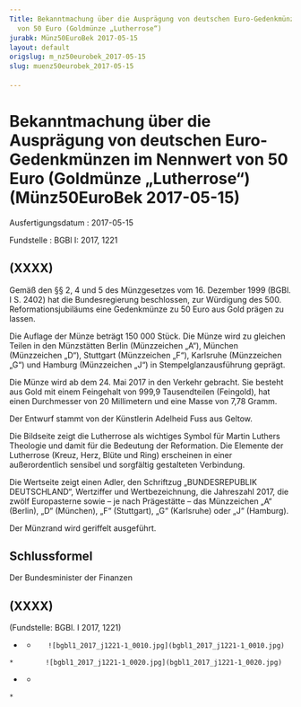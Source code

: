 ```yaml
---
Title: Bekanntmachung über die Ausprägung von deutschen Euro-Gedenkmünzen im Nennwert
  von 50 Euro (Goldmünze „Lutherrose“)
jurabk: Münz50EuroBek 2017-05-15
layout: default
origslug: m_nz50eurobek_2017-05-15
slug: muenz50eurobek_2017-05-15

---
```


# Bekanntmachung über die Ausprägung von deutschen Euro-Gedenkmünzen im Nennwert von 50 Euro (Goldmünze „Lutherrose“) (Münz50EuroBek 2017-05-15)

Ausfertigungsdatum
:   2017-05-15

Fundstelle
:   BGBl I: 2017, 1221


## (XXXX)

Gemäß den §§ 2, 4 und 5 des Münzgesetzes vom 16. Dezember 1999 (BGBl.
I S. 2402) hat die Bundesregierung beschlossen, zur Würdigung des 500.
Reformationsjubiläums eine Gedenkmünze zu 50 Euro aus Gold prägen zu
lassen.

Die Auflage der Münze beträgt 150 000 Stück. Die Münze wird zu
gleichen Teilen in den Münzstätten Berlin (Münzzeichen „A“), München
(Münzzeichen „D“), Stuttgart (Münzzeichen „F“), Karlsruhe (Münzzeichen
„G“) und Hamburg (Münzzeichen „J“) in Stempelglanzausführung geprägt.

Die Münze wird ab dem 24. Mai 2017 in den Verkehr gebracht. Sie
besteht aus Gold mit einem Feingehalt von 999,9 Tausendteilen
(Feingold), hat einen Durchmesser von 20 Millimetern und eine Masse
von 7,78 Gramm.

Der Entwurf stammt von der Künstlerin Adelheid Fuss aus Geltow.

Die Bildseite zeigt die Lutherrose als wichtiges Symbol für Martin
Luthers Theologie und damit für die Bedeutung der Reformation. Die
Elemente der Lutherrose (Kreuz, Herz, Blüte und Ring) erscheinen in
einer außerordentlich sensibel und sorgfältig gestalteten Verbindung.

Die Wertseite zeigt einen Adler, den Schriftzug „BUNDESREPUBLIK
DEUTSCHLAND“, Wertziffer und Wertbezeichnung, die Jahreszahl 2017, die
zwölf Europasterne sowie – je nach Prägestätte – das Münzzeichen „A“
(Berlin), „D“ (München), „F“ (Stuttgart), „G“ (Karlsruhe) oder „J“
(Hamburg).

Der Münzrand wird geriffelt ausgeführt.


## Schlussformel

Der Bundesminister der Finanzen


## (XXXX)

(Fundstelle: BGBl. I 2017, 1221)


*    *        ![bgbl1_2017_j1221-1_0010.jpg](bgbl1_2017_j1221-1_0010.jpg)
    *        ![bgbl1_2017_j1221-1_0020.jpg](bgbl1_2017_j1221-1_0020.jpg)

*    *
    *



